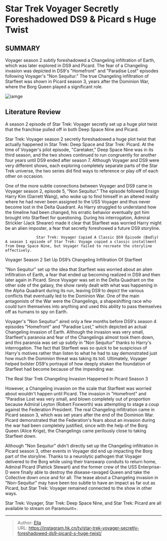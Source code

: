 # Star Trek Voyager Secretly Foreshadowed DS9 &amp; Picard s Huge Twist


## SUMMARY 



  Voyager season 2 subtly foreshadowed a Changeling infiltration of Earth, which was later explored in DS9 and Picard.   The fear of a Changeling invasion was depicted in DS9&#39;s &#34;Homefront&#34; and &#34;Paradise Lost&#34; episodes following Voyager&#39;s &#34;Non Sequitur.&#34;   The true Changeling infiltration of Starfleet was shown in Picard season 3, years after the Dominion War, where the Borg Queen played a significant role.  

![iamge](https://static1.srcdn.com/wordpress/wp-content/uploads/2024/01/star-trek-voyager-foreshadow-ds9-picard-twist.jpg)

## Literature Review
A season 2 episode of Star Trek: Voyager secretly set up a huge plot twist that the franchise pulled off in both Deep Space Nine and Picard.




Star Trek: Voyager season 2 secretly foreshadowed a huge plot twist that actually happened in Star Trek: Deep Space and Star Trek: Picard. At the time of Voyager&#39;s pilot episode, &#34;Caretaker,&#34; Deep Space Nine was in its third season, and the two shows continued to run congruently for another four years until DS9 ended after season 7. Although Voyager and DS9 were very different shows, each exploring completely separate parts of the Star Trek universe, the two series did find ways to reference or play off of each other on occasion.




One of the more subtle connections between Voyager and DS9 came in Voyager season 2, episode 5, &#34;Non Sequitur.&#34; The episode followed Ensign Harry Kim (Garrett Wang), who woke up to find himself in an altered reality where he had never been assigned to the USS Voyager and thus never become lost in the Delta Quadrant. As Harry struggled to understand how the timeline had been changed, his erratic behavior eventually got him brought into Starfleet for questioning. During his interrogation, Admiral Strickler (Jack Shearer) made it clear that Starfleet was worried Harry might be an alien imposter, a fear that secretly foreshowed a future DS9 storyline.

                  Star Trek: Voyager Copied A Classic DS9 Episode (Badly)   A season 1 episode of Star Trek: Voyage copied a classic installment from Deep Space Nine, but Voyager failed to recreate the storyline effectively.    


 Voyager Season 2 Set Up DS9’s Changeling Infiltration Of Starfleet 
          




&#34;Non Sequitur&#34; set up the idea that Starfleet was worried about an alien infiltration of Earth, a fear that ended up becoming realized in DS9 and then later again in Picard. Since Voyager was set in the Delta Quadrant on the other side of the galaxy, the show rarely dealt with what was happening in the Alpha Quadrant during its run, leaving DS9 to depict the various conflicts that eventually led to the Dominion War. One of the main antagonists of the War were the Changelings, a shapeshifting race who could turn themselves into anything and used this ability to pass themselves off as humans to spy on Earth.

Voyager&#39;s &#34;Non Sequitur&#34; aired only a few months before DS9&#39;s season 4 episodes &#34;Homefront&#34; and &#34;Paradise Lost,&#34; which depicted an actual Changeling invasion of Earth. Although the invasion was very small, Starfleet&#39;s paranoia and fear of the Changelings almost took them down, and this paranoia was set up subtly in &#34;Non Sequitur&#34; thanks to Harry&#39;s interrogation. The fact that Starfleet was so quick to be suspicious of Harry&#39;s motives rather than listen to what he had to say demonstrated just how much the Dominion threat was taking its toll. Ultimately, Voyager helped bolster DS9&#39;s portrayal of how deeply shaken the foundation of Starfleet had become because of the impending war.






 The Real Star Trek Changeling Invasion Happened In Picard Season 3 
          

However, a Changeling invasion on the scale that Starfleet was worried about wouldn&#39;t happen until Picard. The invasion in &#34;Homefront&#34; and &#34;Paradise Lost was very small, and blown completely out of proportion because Admiral Leyton (Robert Foxworth) was attempting to stage a coup against the Federation President. The real Changeling infiltration came in Picard season 3, which was set years after the end of the Dominion War. Picard demonstrated that the Federation&#39;s fears about an invasion during the war had been completely justified, since with the help of the Borg Queen (Alice Krige), the Changelings came perilously close to taking Starfleet down.

Although &#34;Non Sequitur&#34; didn&#39;t directly set up the Changeling infiltration in Picard season 3, other events in Voyager did end up impacting the Borg part of the storyline. Thanks to a neurolytic pathogen that Voyager delivered to the Borg while using their transwarp conduits to return home, Admiral Picard (Patrick Stewart) and the former crew of the USS Enterprise-D were finally able to destroy the disease-ravaged Queen and take the Collective down once and for all. The tease about a Changeling invasion in &#34;Non-Sequitur&#34; may have been too subtle to have an impact as far out as Picard, but Star Trek: Voyager remained connected to the show in other ways.






Star Trek: Voyager, Star Trek: Deep Space Nine, and Star Trek: Picard are all available to stream on Paramount&#43;.





---

> Author: [Ella](https://instagram.hk.cn/)  
> URL: https://instagram.hk.cn/tv/star-trek-voyager-secretly-foreshadowed-ds9-picard-s-huge-twist/  

